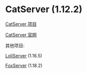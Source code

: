 # CatServer (1.12.2)

[CatServer 项目](https://github.com/Luohuayu/CatServer)

[CatServer 官网](https://catmc.org)

其他项目:

[LoliServer](https://github.com/Loli-Server/LoliServer) (1.16.5)

[FoxServer](https://github.com/Luohuayu/FoxServer) (1.18.2)
